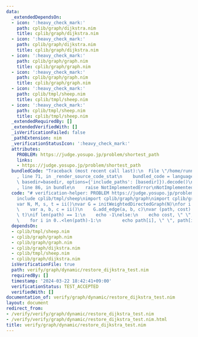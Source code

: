 ```yaml
---
data:
  _extendedDependsOn:
  - icon: ':heavy_check_mark:'
    path: cplib/graph/dijkstra.nim
    title: cplib/graph/dijkstra.nim
  - icon: ':heavy_check_mark:'
    path: cplib/graph/dijkstra.nim
    title: cplib/graph/dijkstra.nim
  - icon: ':heavy_check_mark:'
    path: cplib/graph/graph.nim
    title: cplib/graph/graph.nim
  - icon: ':heavy_check_mark:'
    path: cplib/graph/graph.nim
    title: cplib/graph/graph.nim
  - icon: ':heavy_check_mark:'
    path: cplib/tmpl/sheep.nim
    title: cplib/tmpl/sheep.nim
  - icon: ':heavy_check_mark:'
    path: cplib/tmpl/sheep.nim
    title: cplib/tmpl/sheep.nim
  _extendedRequiredBy: []
  _extendedVerifiedWith: []
  _isVerificationFailed: false
  _pathExtension: nim
  _verificationStatusIcon: ':heavy_check_mark:'
  attributes:
    PROBLEM: https://judge.yosupo.jp/problem/shortest_path
    links:
    - https://judge.yosupo.jp/problem/shortest_path
  bundledCode: "Traceback (most recent call last):\n  File \"/home/runner/.local/lib/python3.10/site-packages/onlinejudge_verify/documentation/build.py\"\
    , line 71, in _render_source_code_stat\n    bundled_code = language.bundle(stat.path,\
    \ basedir=basedir, options={'include_paths': [basedir]}).decode()\n  File \"/home/runner/.local/lib/python3.10/site-packages/onlinejudge_verify/languages/nim.py\"\
    , line 86, in bundle\n    raise NotImplementedError\nNotImplementedError\n"
  code: "# verification-helper: PROBLEM https://judge.yosupo.jp/problem/shortest_path\n\
    include cplib/tmpl/sheep\nimport cplib/graph/graph\nimport cplib/graph/dijkstra\n\
    var N, M, s, t = ii()\nvar G = initWeightedDirectedGraph(N)\nfor i in 0..<M:\n\
    \    var a, b, c = ii()\n    G.add_edge(a, b, c)\nvar (path, cost) = G.shortest_path(s,\
    \ t)\nif len(path) == 1:\n    echo -1\nelse:\n    echo cost, \" \", len(path)-1\n\
    \    for i in 0..<len(path)-1:\n        echo path[i], \" \", path[i+1]\n"
  dependsOn:
  - cplib/tmpl/sheep.nim
  - cplib/graph/graph.nim
  - cplib/graph/graph.nim
  - cplib/graph/dijkstra.nim
  - cplib/tmpl/sheep.nim
  - cplib/graph/dijkstra.nim
  isVerificationFile: true
  path: verify/graph/dynamic/restore_dijkstra_test.nim
  requiredBy: []
  timestamp: '2024-03-22 18:42:41+09:00'
  verificationStatus: TEST_ACCEPTED
  verifiedWith: []
documentation_of: verify/graph/dynamic/restore_dijkstra_test.nim
layout: document
redirect_from:
- /verify/verify/graph/dynamic/restore_dijkstra_test.nim
- /verify/verify/graph/dynamic/restore_dijkstra_test.nim.html
title: verify/graph/dynamic/restore_dijkstra_test.nim
---
```

